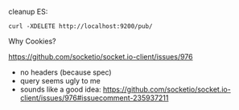 cleanup ES:

    curl -XDELETE http://localhost:9200/pub/

Why Cookies?

https://github.com/socketio/socket.io-client/issues/976

- no headers (because spec)
- query seems ugly to me
- sounds like a good idea: https://github.com/socketio/socket.io-client/issues/976#issuecomment-235937211
